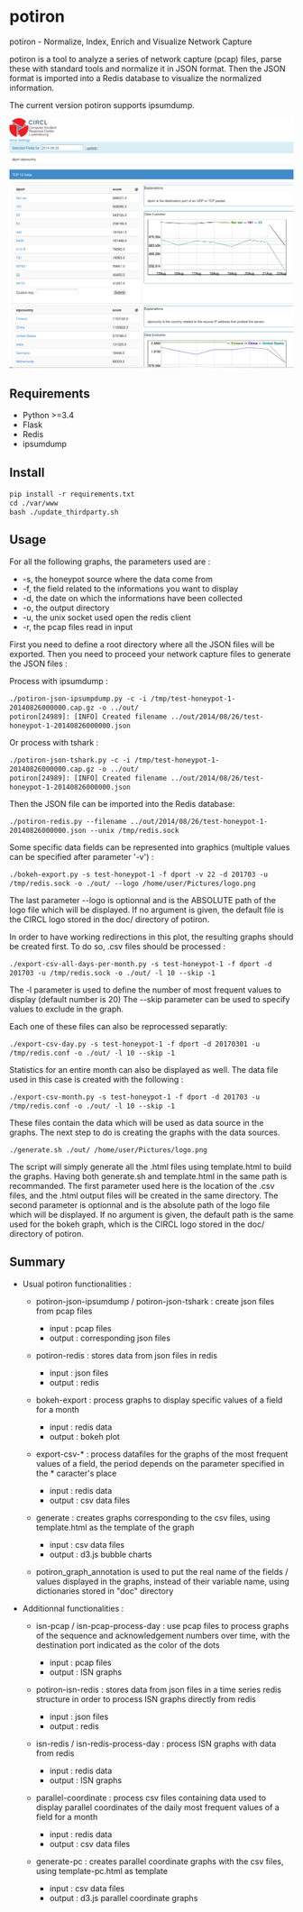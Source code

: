 
potiron
=======

potiron -  Normalize, Index, Enrich and Visualize Network Capture

potiron is a tool to analyze a series of network capture (pcap) files, parse these with standard tools and normalize
it in JSON format. Then the JSON format is imported into a Redis database to visualize the
normalized information.

The current version potiron supports ipsumdump.

![Potiron web interface](./doc/screenshot.png?raw=true "Potiron web interface")

Requirements
------------

* Python >=3.4
* Flask
* Redis
* ipsumdump

Install
-------

    pip install -r requirements.txt
    cd ./var/www
    bash ./update_thirdparty.sh

Usage
-----

For all the following graphs, the parameters used are :

* -s, the honeypot source where the data come from
* -f, the field related to the informations you want to display
* -d, the date on which the informations have been collected
* -o, the output directory
* -u, the unix socket used open the redis client
* -r, the pcap files read in input

First you need to define a root directory where all the JSON files will be exported. Then you need
to proceed your network capture files to generate the JSON files :

Process with ipsumdump :

	./potiron-json-ipsumpdump.py -c -i /tmp/test-honeypot-1-20140826000000.cap.gz -o ../out/
	potiron[24989]: [INFO] Created filename ../out/2014/08/26/test-honeypot-1-20140826000000.json

Or process with tshark :

	./potiron-json-tshark.py -c -i /tmp/test-honeypot-1-20140826000000.cap.gz -o ../out/
	potiron[24989]: [INFO] Created filename ../out/2014/08/26/test-honeypot-1-20140826000000.json

Then the JSON file can be imported into the Redis database:

	./potiron-redis.py --filename ../out/2014/08/26/test-honeypot-1-20140826000000.json --unix /tmp/redis.sock

Some specific data fields can be represented into graphics (multiple values can be specified after parameter '-v') :

	./bokeh-export.py -s test-honeypot-1 -f dport -v 22 -d 201703 -u /tmp/redis.sock -o ./out/ --logo /home/user/Pictures/logo.png

The last parameter --logo is optionnal and is the ABSOLUTE path of the logo file which will be displayed. If no argument is given, the default file is the CIRCL logo stored in the doc/ directory of potiron.

In order to have working redirections in this plot, the resulting graphs should be created first. To do so, .csv files should be processed :

	./export-csv-all-days-per-month.py -s test-honeypot-1 -f dport -d 201703 -u /tmp/redis.sock -o ./out/ -l 10 --skip -1

The -l parameter is used to define the number of most frequent values to display (default number is 20)
The --skip parameter can be used to specify values to exclude in the graph.

Each one of these files can also be reprocessed separatly:

	./export-csv-day.py -s test-honeypot-1 -f dport -d 20170301 -u /tmp/redis.conf -o ./out/ -l 10 --skip -1

Statistics for an entire month can also be displayed as well. The data file used in this case is created with the following :

	./export-csv-month.py -s test-honeypot-1 -f dport -d 201703 -u /tmp/redis.conf -o ./out/ -l 10 --skip -1

These files contain the data which will be used as data source in the graphs. The next step to do is creating the graphs with the data sources.

	./generate.sh ./out/ /home/user/Pictures/logo.png

The script will simply generate all the .html files using template.html to build the graphs. 
Having both generate.sh and template.html in the same path is recommanded.
The first parameter used here is the location of the .csv files, and the .html output files will be created in the same directory. The second parameter is optionnal and is the absolute path of the logo file which will be displayed. If no argument is given, the default path is the same used for the bokeh graph, which is the CIRCL logo stored in the doc/ directory of potiron.


Summary
-------

* Usual potiron functionalities :
	- potiron-json-ipsumdump / potiron-json-tshark : create json files from pcap files
		- input : pcap files
		- output : corresponding json files
	- potiron-redis : stores data from json files in redis
		- input : json files
		- output : redis
	- bokeh-export : process graphs to display specific values of a field for a month
		- input : redis data
		- output : bokeh plot
	- export-csv-* : process datafiles for the graphs of the most frequent values of a field, the period depends on the parameter specified in the * caracter's place
		- input : redis data
		- output : csv data files
	- generate : creates graphs corresponding to the csv files, using template.html as the template of the graph
		- input : csv data files
		- output : d3.js bubble charts

	- potiron_graph_annotation is used to put the real name of the fields / values displayed in the graphs, instead of their variable name, using dictionaries stored in "doc" directory

* Additionnal functionalities :
	- isn-pcap / isn-pcap-process-day : use pcap files to process graphs of the sequence and acknowledgement numbers over time, with the destination port indicated as the color of the dots
		- input : pcap files
		- output : ISN graphs
	- potiron-isn-redis : stores data from json files in a time series redis structure in order to process ISN graphs directly from redis
		- input : json files
		- output : redis
	- isn-redis / isn-redis-process-day : process ISN graphs with data from redis 
		- input : redis data
		- output : ISN graphs

	- parallel-coordinate : process csv files containing data used to display parallel coordinates of the daily most frequent values of a field for a month
		- input : redis data
		- output : csv data files
	- generate-pc : creates parallel coordinate graphs with the csv files, using template-pc.html as template
		- input : csv data files
		- output : d3.js parallel coordinate graphs
